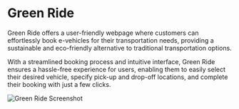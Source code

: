 # Green Ride

Green Ride offers a user-friendly webpage where customers can effortlessly book e-vehicles for their transportation needs, providing a sustainable and eco-friendly alternative to traditional transportation options.

With a streamlined booking process and intuitive interface, Green Ride ensures a hassle-free experience for users, enabling them to easily select their desired vehicle, specify pick-up and drop-off locations, and complete their booking with just a few clicks.

![Green Ride Screenshot](https://github.com/AnkitDand/Green-Ride/assets/123248864/44ef5fe9-3a79-4501-b021-2d7a91b8625c)
